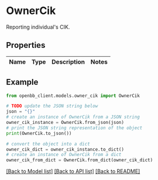 # OwnerCik

Reporting individual's CIK.

## Properties

Name | Type | Description | Notes
------------ | ------------- | ------------- | -------------

## Example

```python
from openbb_client.models.owner_cik import OwnerCik

# TODO update the JSON string below
json = "{}"
# create an instance of OwnerCik from a JSON string
owner_cik_instance = OwnerCik.from_json(json)
# print the JSON string representation of the object
print(OwnerCik.to_json())

# convert the object into a dict
owner_cik_dict = owner_cik_instance.to_dict()
# create an instance of OwnerCik from a dict
owner_cik_from_dict = OwnerCik.from_dict(owner_cik_dict)
```
[[Back to Model list]](../README.md#documentation-for-models) [[Back to API list]](../README.md#documentation-for-api-endpoints) [[Back to README]](../README.md)


